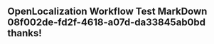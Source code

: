 <properties
ms.topic="hero-topic"
ms.test1="hero-topic"
ms.test2="test"/>


## OpenLocalization Workflow Test MarkDown 08f002de-fd2f-4618-a07d-da33845ab0bd thanks!



<!--HONumber=Jul16_HO2-->


